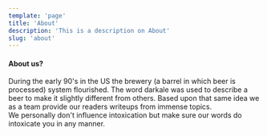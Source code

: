 ```yaml
---
template: 'page'
title: 'About'
description: 'This is a description on About'
slug: 'about'
---
```


#### About us?

During the early 90's in the US the brewery (a barrel in which beer is processed) system flourished. The word darkale was used to describe a beer to make it slightly different from others. Based upon that same idea we as a team provide our readers writeups from immense topics. <br/>
We personally don't influence intoxication but make sure our words do intoxicate you in any manner.
